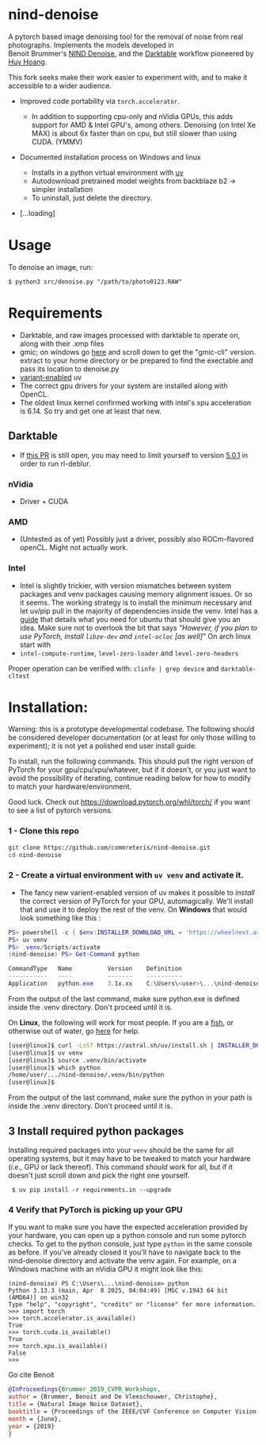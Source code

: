 nind-denoise
==============

A pytorch based image denoising tool for the removal of noise from real photographs. Implements the models developed in    
Benoit Brummer's [NIND Denoise](https://github.com/trougnouf/nind-denoise.git), and the 
[Darktable](https://github.com/darktable-org/darktable) workflow pioneered by [Huy Hoang](https://github.com/hqhoang).

This fork seeks make their work easier to experiment with, and to make it accessible to a wider audience. 
- Improved code portability via ```torch.accelerator```. 
  - In addition to supporting cpu-only and nVidia GPUs, this adds support for AMD & Intel GPU's, among others. Denoising (on Intel Xe MAX) is about 6x
  faster than on cpu, but still slower than using CUDA. (YMMV) 
- Documented installation process on Windows and linux 
  - Installs in a python virtual environment with [uv](https://github.com/astral-sh/uv)
  - Autodownload pretrained model weights from backblaze b2 -> simpler installation
  - To uninstall, just delete the directory.

- [...loading]

# Usage

To denoise an image, run:

```console
$ python3 src/denoise.py "/path/to/photo0123.RAW"
```

# Requirements

 - Darktable, and raw images processed with darktable to operate on, along with their .xmp files
 - gmic; on windows go [here](https://gmic.eu/download.html) and scroll down to get the "gmic-cli" version. extract to
 your home directory or be prepared to find the exectable and pass its location to denoise.py
 - [variant-enabled](https://astral.sh/blog/wheel-variants) uv
 - The correct gpu drivers for your system are installed along with OpenCL.
 - The oldest linux kernel confirmed working with intel's xpu acceleration is 6.14. So try and get one at least that 
new. 

## Darktable
 - If [this PR](https://github.com/darktable-org/darktable/pull/19189) is still open, you may need to limit yourself to 
version [5.0.1](https://github.com/darktable-org/darktable/releases/tag/release-5.0.1) in order to run rl-deblur.

### nVidia
 - Driver + CUDA

### AMD
 - (Untested as of yet) Possibly just a driver, possibly also ROCm-flavored openCL. Might not actually work. 

### Intel
 - Intel is slightly trickier, with version mismatches between system packages and venv packages causing memory 
alignment issues. Or so it seems. The working strategy is to install the minimum necessary and let uv/pip pull in the 
majority of dependencies inside the venv. Intel has a [guide](https://dgpu-docs.intel.com/driver/client/overview.html)
that details what you need for ubuntu that should give you an idea. Make sure not to overlook the bit that says _"However,
if you plan to use PyTorch, install `libze-dev` and `intel-ocloc` \[as well]"_ On arch linux start with 
 - `intel-compute-runtime`, `level-zero-loader` and `level-zero-headers`

Proper operation can be verified with:
 `clinfo | grep device` and `darktable-cltest`

# Installation:

Warning: this is a prototype developmental codebase. 
The following should be considered developer documentation (or at least for only those willing to experiment); it is not
yet a polished end user install guide.

To install, run the following commands. This should pull the right version of PyTorch for your gpu/cpu/xpu/whatever, but
if it doesn't, or you just want to avoid the possibility of iterating, continue reading below for how to modify to match
your hardware/environment. 

Good luck. Check out https://download.pytorch.org/whl/torch/ if you want to see a list of pytorch versions. 

### 1 - Clone this repo

```bash
git clone https://github.com/commreteris/nind-denoise.git
cd nind-denoise
```

### 2 - Create a virtual environment with `uv venv` and activate it.

- The fancy new varient-enabled version of uv makes it possible to _install_ the correct version of PyTorch for your GPU,
  automagically. We'll install that and use it to deploy the rest of the venv.
On **Windows** that would look something like this :

```powershell
PS> powershell -c { $env:INSTALLER_DOWNLOAD_URL = 'https://wheelnext.astral.sh'; irm https://astral.sh/uv/install.ps1 | iex }
PS> uv venv
PS> .venv/Scripts/activate
(nind-denoise) PS> Get-Command python

CommandType   Name          Version    Definition
-----------   ----          -------    ----------
Application   python.exe    3.1x.xx    C:\Users\<user>\...\nind-denoise\.venv/scripts\python.exe

```

From the output of the last command, make sure python.exe is defined inside the .venv directory. Don't proceed until it
is. 


On **Linux**, the following will work for most people. If you are a [fish](https://en.wikipedia.org/wiki/Fish_(Unix_shell)), or
otherwise out of water, go [here](https://docs.astral.sh/uv/pip/environments/#using-a-virtual-environment) for help. 

 ```bash
 [user@linux]$ curl -LsSf https://astral.sh/uv/install.sh | INSTALLER_DOWNLOAD_URL=https://wheelnext.astral.sh sh
 [user@linux]$ uv venv
 [user@linux]$ source .venv/bin/activate
 [user@linux]$ which python
 /home/user/.../nind-denoise/.venv/bin/python
 [user@linux]$
 
```

From the output of the last command, make sure the python in your path is inside the .venv directory. Don't proceed 
until it is.

## 3 Install required python packages

Installing required packages into your `venv` should be the same for all operating systems, but it may have to be 
tweaked to match your hardware (_i.e.,_ GPU or lack thereof). This command _should_ work for all, but if it doesn't 
just scroll down and pick the right one yourself. 

```console
 $ uv pip install -r requirements.in --upgrade
```

### 4 Verify that PyTorch is picking up your GPU

If you want to make sure you have the expected acceleration provided by your hardware, you can open up a python console
and run some pytorch checks. To get to the python console, just type `python` in the same console as before. If you've
already closed it you'll have to navigate back to the nind-denoise directory and activate the venv again. For example, 
on a Windows machine with an nVidia GPU it might look like this:

```console
(nind-denoise) PS C:\Users\...\nind-denoise> python
Python 3.13.3 (main, Apr  8 2025, 04:04:49) [MSC v.1943 64 bit (AMD64)] on win32
Type "help", "copyright", "credits" or "license" for more information.
>>> import torch
>>> torch.accelerator.is_available()
True
>>> torch.cuda.is_available()
True
>>> torch.xpu.is_available()
False
>>> 
```

Go cite Benoit

```bibtex
@InProceedings{Brummer_2019_CVPR_Workshops,
author = {Brummer, Benoit and De Vleeschouwer, Christophe},
title = {Natural Image Noise Dataset},
booktitle = {Proceedings of the IEEE/CVF Conference on Computer Vision and Pattern Recognition (CVPR) Workshops},
month = {June},
year = {2019}
} 
```
